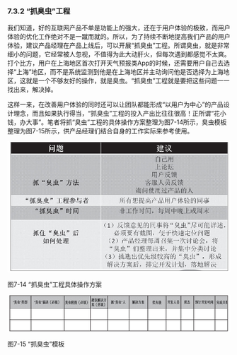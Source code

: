 ### 7.3.2 “抓臭虫”工程

我们知道，好的互联网产品不单是功能上的强大，还在于用户体验的极致，而用户体验的优化工作绝对不是一蹴而就的。所以，为了持续不断地提高我们产品的用户体验，建议产品经理在产品上线后，可以开展“抓臭虫”工程。所谓臭虫，就是非常细小的问题，它经常被人忽视，不值得为此大动肝火，但每次遇到都感觉不太爽。打个比方，用户在上海地区首次打开天气预报类App的时候，还需要用户自己去选择“上海”地区，而不是系统监测到他是在上海地区并主动询问他是否选择为上海地区，这就是一个不够友好的操作，就是臭虫。“抓臭虫”工程就是要把这些问题一一找出来，解决掉。

这样一来，在改善用户体验的同时还可以让团队都能形成“以用户为中心”的产品设计理念，而且如果执行得当，“抓臭虫”工程的投入产出比往往很高！正所谓“花小钱，办大事”。笔者将抓“臭虫”工程的具体操作方案整理为图7-14所示，臭虫模板整理为图7-15所示，供产品经理们结合自身的工作实际来参考使用。

![](images/image01539.jpeg)

图7-14 “抓臭虫”工程具体操作方案

![](images/image01540.jpeg)

图7-15 “抓臭虫”模板
